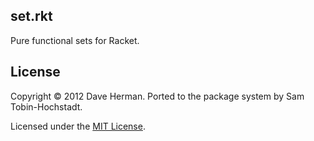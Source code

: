 ## set.rkt

Pure functional sets for Racket.

## License

Copyright © 2012 Dave Herman. Ported to the package system by Sam
Tobin-Hochstadt.

Licensed under the [MIT License](http://mit-license.org).
